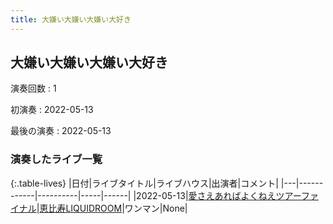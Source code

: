 ```yaml
---
title: 大嫌い大嫌い大嫌い大好き
---
```

## 大嫌い大嫌い大嫌い大好き

演奏回数
: 1

初演奏
: 2022-05-13

最後の演奏
: 2022-05-13

### 演奏したライブ一覧

{:.table-lives}
|日付|ライブタイトル|ライブハウス|出演者|コメント|
|---|------------|----------|-----|------|
|<span class="nowrap">2022-05-13</span>|[愛さえあればよくねえツアーファイナル](live001.html)|[恵比寿LIQUIDROOM](livehouse001.html)|ワンマン|None|
